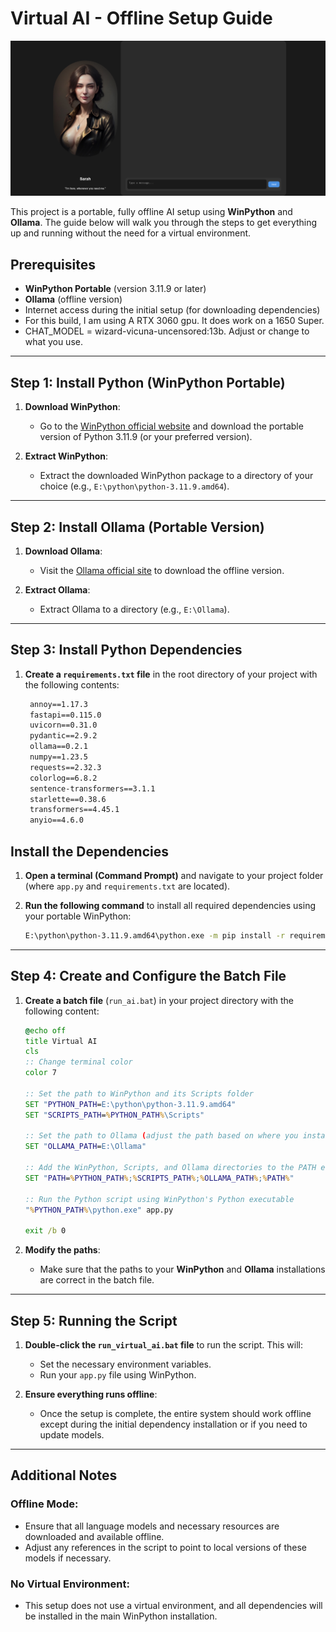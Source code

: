 # Virtual AI - Offline Setup Guide

![Screenshot Description](assets/screenshot1.png)


This project is a portable, fully offline AI setup using **WinPython** and **Ollama**. The guide below will walk you through the steps to get everything up and running without the need for a virtual environment.

## Prerequisites

- **WinPython Portable** (version 3.11.9 or later)
- **Ollama** (offline version)
- Internet access during the initial setup (for downloading dependencies)
- For this build, I am using A RTX 3060 gpu. It does work on a 1650 Super.
- CHAT_MODEL = wizard-vicuna-uncensored:13b. Adjust or change to what you use.

---

## Step 1: Install Python (WinPython Portable)

1. **Download WinPython**:
   - Go to the [WinPython official website](https://winpython.github.io/) and download the portable version of Python 3.11.9 (or your preferred version).

2. **Extract WinPython**:
   - Extract the downloaded WinPython package to a directory of your choice (e.g., `E:\python\python-3.11.9.amd64`).

---

## Step 2: Install Ollama (Portable Version)

1. **Download Ollama**:
   - Visit the [Ollama official site](https://ollama.com/) to download the offline version.

2. **Extract Ollama**:
   - Extract Ollama to a directory (e.g., `E:\Ollama`).

---

## Step 3: Install Python Dependencies

1. **Create a `requirements.txt` file** in the root directory of your project with the following contents:

   ```txt
	annoy==1.17.3
	fastapi==0.115.0
	uvicorn==0.31.0
	pydantic==2.9.2
	ollama==0.2.1
	numpy==1.23.5
	requests==2.32.3
	colorlog==6.8.2
	sentence-transformers==3.1.1
	starlette==0.38.6
	transformers==4.45.1
	anyio==4.6.0
   ```	

## Install the Dependencies

1. **Open a terminal (Command Prompt)** and navigate to your project folder (where `app.py` and `requirements.txt` are located).

2. **Run the following command** to install all required dependencies using your portable WinPython:

    ```bash
    E:\python\python-3.11.9.amd64\python.exe -m pip install -r requirements.txt
    ```

---

## Step 4: Create and Configure the Batch File

1. **Create a batch file** (`run_ai.bat`) in your project directory with the following content:

    ```bat
    @echo off
    title Virtual AI 
    cls
    :: Change terminal color
    color 7

    :: Set the path to WinPython and its Scripts folder
    SET "PYTHON_PATH=E:\python\python-3.11.9.amd64"
    SET "SCRIPTS_PATH=%PYTHON_PATH%\Scripts"

    :: Set the path to Ollama (adjust the path based on where you installed it)
    SET "OLLAMA_PATH=E:\Ollama"

    :: Add the WinPython, Scripts, and Ollama directories to the PATH environment variable
    SET "PATH=%PYTHON_PATH%;%SCRIPTS_PATH%;%OLLAMA_PATH%;%PATH%"

    :: Run the Python script using WinPython's Python executable
    "%PYTHON_PATH%\python.exe" app.py

    exit /b 0
    ```

2. **Modify the paths**:
    - Make sure that the paths to your **WinPython** and **Ollama** installations are correct in the batch file.

---

## Step 5: Running the Script

1. **Double-click the `run_virtual_ai.bat` file** to run the script. This will:
    - Set the necessary environment variables.
    - Run your `app.py` file using WinPython.

2. **Ensure everything runs offline**:
    - Once the setup is complete, the entire system should work offline except during the initial dependency installation or if you need to update models.

---

## Additional Notes

### Offline Mode:
- Ensure that all language models and necessary resources are downloaded and available offline.
- Adjust any references in the script to point to local versions of these models if necessary.

### No Virtual Environment:
- This setup does not use a virtual environment, and all dependencies will be installed in the main WinPython installation.
